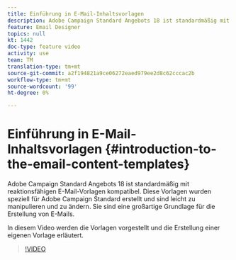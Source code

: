 ```yaml
---
title: Einführung in E-Mail-Inhaltsvorlagen
description: Adobe Campaign Standard Angebots 18 ist standardmäßig mit reaktionsfähigen E-Mail-Vorlagen kompatibel.  Diese Vorlagen wurden speziell für Adobe Campaign Standard erstellt und sind leicht zu manipulieren und zu ändern. Sie sind eine großartige Grundlage für die Erstellung von E-Mails.
feature: Email Designer
topics: null
kt: 1442
doc-type: feature video
activity: use
team: TM
translation-type: tm+mt
source-git-commit: a2f194821a9ce06272eaed979ee2d8c62cccac2b
workflow-type: tm+mt
source-wordcount: '99'
ht-degree: 0%

---
```



# Einführung in E-Mail-Inhaltsvorlagen {#introduction-to-the-email-content-templates}

Adobe Campaign Standard Angebots 18 ist standardmäßig mit reaktionsfähigen E-Mail-Vorlagen kompatibel. Diese Vorlagen wurden speziell für Adobe Campaign Standard erstellt und sind leicht zu manipulieren und zu ändern. Sie sind eine großartige Grundlage für die Erstellung von E-Mails.

In diesem Video werden die Vorlagen vorgestellt und die Erstellung einer eigenen Vorlage erläutert.

>[!VIDEO](https://video.tv.adobe.com/v/23106?quality=12)
